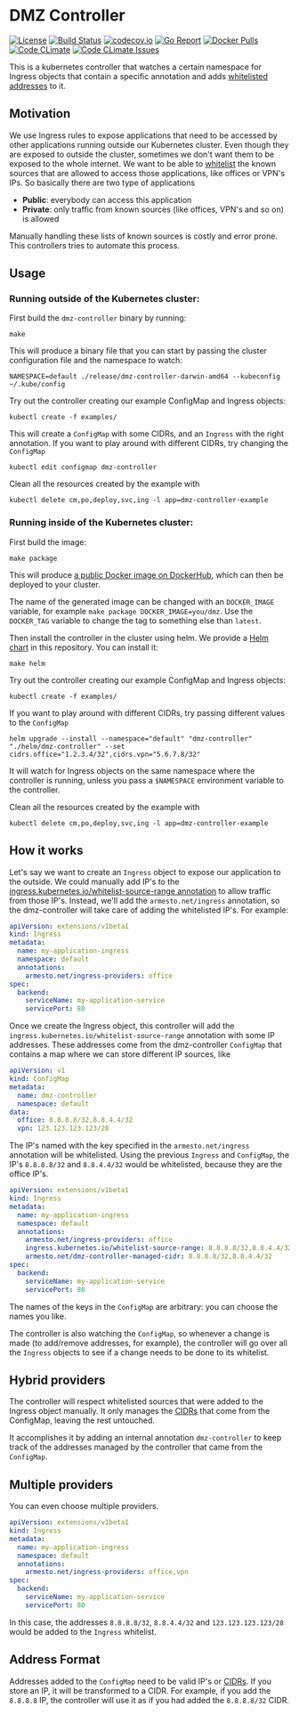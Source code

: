 # DMZ Controller
[![License][1]][2] [![Build Status][3]][4] [![codecov.io][5]][6] [![Go Report][7]][8] [![Docker Pulls][9]][10] [![Code CLimate][11]][12] [![Code CLimate Issues][13]][14]

[1]: https://img.shields.io/badge/license-MIT-blue.svg "MIT License"
[2]: https://github.com/fiunchinho/dmz-controller/blob/master/LICENSE.md "License"
[3]: https://travis-ci.org/fiunchinho/dmz-controller.svg?branch=master "Build Status badge"
[4]: https://travis-ci.org/fiunchinho/dmz-controller "Travis-CI Build Status"
[5]: https://codecov.io/github/fiunchinho/dmz-controller/coverage.svg?branch=master "Coverage badge"
[6]: https://codecov.io/github/fiunchinho/dmz-controller?branch=master "Codecov Status"
[7]: https://goreportcard.com/badge/github.com/fiunchinho/dmz-controller "Go Report badge"
[8]: https://goreportcard.com/report/github.com/fiunchinho/dmz-controller "Go Report"
[9]: https://img.shields.io/docker/pulls/fiunchinho/dmz-controller.svg "Docker Pulls"
[10]: https://hub.docker.com/r/fiunchinho/dmz-controller/ "DockerHub"
[11]: https://codeclimate.com/github/fiunchinho/dmz-controller/badges/gpa.svg "Code Climate badge"
[12]: https://codeclimate.com/github/fiunchinho/dmz-controller "Code Climate"
[13]: https://codeclimate.com/github/fiunchinho/dmz-controller/badges/issue_count.svg "Code Climate badge"
[14]: https://codeclimate.com/github/fiunchinho/dmz-controller "Code Climate Issues"

This is a kubernetes controller that watches a certain namespace for Ingress objects that contain a specific annotation and adds [whitelisted addresses](https://github.com/kubernetes/ingress/blob/master/controllers/nginx/configuration.md#whitelist-source-range) to it.

## Motivation
We use Ingress rules to expose applications that need to be accessed by other applications running outside our Kubernetes cluster.
Even though they are exposed to outside the cluster, sometimes we don't want them to be exposed to the whole internet.
We want to be able to [whitelist](https://github.com/kubernetes/ingress/blob/master/controllers/nginx/configuration.md#whitelist-source-range) the known sources that are allowed to access those applications, like offices or VPN's IPs.
So basically there are two type of applications
- **Public**: everybody can access this application
- **Private**: only traffic from known sources (like offices, VPN's and so on) is allowed 

Manually handling these lists of known sources is costly and error prone. This controllers tries to automate this process.

## Usage
### Running outside of the Kubernetes cluster:
First build the `dmz-controller` binary by running:

    make

This will produce a binary file that you can start by passing the cluster configuration file and the namespace to watch:

    NAMESPACE=default ./release/dmz-controller-darwin-amd64 --kubeconfig ~/.kube/config

Try out the controller creating our example ConfigMap and Ingress objects:

    kubectl create -f examples/

This will create a `ConfigMap` with some CIDRs, and an `Ingress` with the right annotation.
If you want to play around with different CIDRs, try changing the `ConfigMap`

    kubectl edit configmap dmz-controller

Clean all the resources created by the example with

    kubectl delete cm,po,deploy,svc,ing -l app=dmz-controller-example

### Running inside of the Kubernetes cluster:
First build the image:

    make package

This will produce [a public Docker image on DockerHub](https://hub.docker.com/r/fiunchinho/dmz-controller/), which can then be deployed to your cluster.

The name of the generated image can be changed with an `DOCKER_IMAGE` variable, for example `make package DOCKER_IMAGE=you/dmz`.
Use the `DOCKER_TAG` variable to change the tag to something else than `latest`.

Then install the controller in the cluster using helm.
We provide a [Helm chart](https://github.com/kubernetes/helm/) in this repository. You can install it:

    make helm

Try out the controller creating our example ConfigMap and Ingress objects:

    kubectl create -f examples/

If you want to play around with different CIDRs, try passing different values to the `ConfigMap`
    
    helm upgrade --install --namespace="default" "dmz-controller" "./helm/dmz-controller" --set cidrs.office="1.2.3.4/32",cidrs.vpn="5.6.7.8/32"

It will watch for Ingress objects on the same namespace where the controller is running, unless you pass a `$NAMESPACE` environment variable to the controller.

Clean all the resources created by the example with

    kubectl delete cm,po,deploy,svc,ing -l app=dmz-controller-example

## How it works
Let's say we want to create an `Ingress` object to expose our application to the outside.
We could manually add IP's to the [ingress.kubernetes.io/whitelist-source-range annotation](https://github.com/kubernetes/ingress/blob/master/controllers/nginx/configuration.md#whitelist-source-range) to allow traffic from those IP's.
Instead, we'll add the `armesto.net/ingress` annotation, so the dmz-controller will take care of adding the whitelisted IP's. For example:

```yaml
apiVersion: extensions/v1beta1
kind: Ingress
metadata:
  name: my-application-ingress
  namespace: default
  annotations:
    armesto.net/ingress-providers: office
spec:
  backend:
    serviceName: my-application-service
    servicePort: 80
```

Once we create the Ingress object, this controller will add the `ingress.kubernetes.io/whitelist-source-range` annotation with some IP addresses.
These addresses come from the dmz-controller `ConfigMap` that contains a map where we can store different IP sources, like

```yaml
apiVersion: v1
kind: ConfigMap
metadata:
  name: dmz-controller
  namespace: default
data:
  office: 8.8.8.8/32,8.8.4.4/32
  vpn: 123.123.123.123/28
```

The IP's named with the key specified in the `armesto.net/ingress` annotation will be whitelisted.
Using the previous `Ingress` and `ConfigMap`, the IP's `8.8.8.8/32` and `8.8.4.4/32` would be whitelisted, because they are the office IP's.

```yaml
apiVersion: extensions/v1beta1
kind: Ingress
metadata:
  name: my-application-ingress
  namespace: default
  annotations:
    armesto.net/ingress-providers: office
    ingress.kubernetes.io/whitelist-source-range: 8.8.8.8/32,8.8.4.4/32
    armesto.net/dmz-controller-managed-cidr: 8.8.8.8/32,8.8.4.4/32
spec:
  backend:
    serviceName: my-application-service
    servicePort: 80
```

The names of the keys in the `ConfigMap` are arbitrary: you can choose the names you like.

The controller is also watching the `ConfigMap`, so whenever a change is made (to add/remove addresses, for example), the controller will go over all the `Ingress` objects to see if a change needs to be done to its whitelist.

## Hybrid providers
The controller will respect whitelisted sources that were added to the Ingress object manually.
It only manages the [CIDRs](https://en.wikipedia.org/wiki/Classless_Inter-Domain_Routing) that come from the ConfigMap, leaving the rest untouched.

It accomplishes it by adding an internal annotation `dmz-controller` to keep track of the addresses managed by the controller that came from the `ConfigMap`.

## Multiple providers
You can even choose multiple providers.

```yaml
apiVersion: extensions/v1beta1
kind: Ingress
metadata:
  name: my-application-ingress
  namespace: default
  annotations:
    armesto.net/ingress-providers: office,vpn
spec:
  backend:
    serviceName: my-application-service
    servicePort: 80
```

In this case, the addresses `8.8.8.8/32`, `8.8.4.4/32` and `123.123.123.123/28` would be added to the `Ingress` whitelist.

## Address Format
Addresses added to the `ConfigMap` need to be valid IP's or [CIDRs](https://en.wikipedia.org/wiki/Classless_Inter-Domain_Routing).
If you store an IP, it will be transformed to a CIDR. For example, if you add the `8.8.8.8` IP, the controller will use it as if you had added the `8.8.8.8/32` CIDR. 
